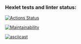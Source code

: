 ### Hexlet tests and linter status:
[![Actions Status](https://github.com/EgorUlitin/frontend-project-lvl2/workflows/hexlet-check/badge.svg)](https://github.com/EgorUlitin/frontend-project-lvl2/actions)

[![Maintainability](https://api.codeclimate.com/v1/badges/6ea0c2821b6027b40881/maintainability)](https://codeclimate.com/github/EgorUlitin/frontend-project-lvl2/maintainability)

[![asciicast](https://asciinema.org/a/5CtSowyIAbq15yV9C1EGEFiJs.svg)](https://asciinema.org/a/5CtSowyIAbq15yV9C1EGEFiJs)
